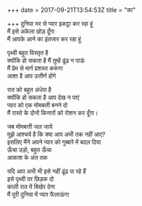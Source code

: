 +++
date = 2017-09-21T13:54:53Z
title = "का"

+++ 
दुनिया भर से प्यार इकट्ठा कर रहा हूं   
मैं इसे अकेला छोड़ दूँगा   
मैं आपके आने का इंतजार कर रहा हूं   
   
पृथ्वी बहुत विस्तृत है   
क्योंकि हो सकता है मैं तुम्हें ढूंढ न पाऊं   
मैं प्रेम से मार्ग प्रशस्त करूंगा   
आशा है आप उत्तीर्ण होंगे   
   
रात को बहुत अंधेरा है   
क्योंकि हो सकता है आप देख न पाएं   
प्यार को एक मोमबत्ती बनने दो   
मैं रास्ते के दोनों किनारों को रोशन कर दूँगा।   
   
जब मोमबत्ती जल जाये   
मुझे आश्चर्य है कि क्या आप अभी तक नहीं आए?   
इसलिए मैंने अपने प्यार को गुब्बारे में बदल दिया   
ऊँचा उड़ो, बहुत ऊँचा   
आकाश के अंत तक   
   
यदि आप अभी भी इसे नहीं ढूंढ पा रहे हैं   
इसे पृथ्वी पर छिड़क दो   
काली रात में बिखेर देना   
मैं पूरी दुनिया में प्यार फैलाऊंगा  